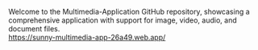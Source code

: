 Welcome to the Multimedia-Application GitHub repository, showcasing a comprehensive application with support for image, video, audio, and document files.\
https://sunny-multimedia-app-26a49.web.app/
